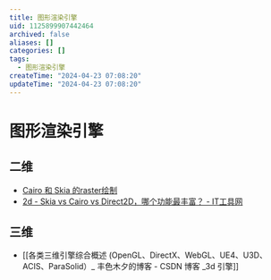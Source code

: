 ```yaml
---
title: 图形渲染引擎
uid: 1125899907442464
archived: false
aliases: []
categories: []
tags:
  - 图形渲染引擎
createTime: "2024-04-23 07:08:20"
updateTime: "2024-04-23 07:08:20"
---
```


# 图形渲染引擎

## 二维

- [Cairo 和 Skia 的raster绘制](http://www.funwoow.com/cairo-skia-raster/)
- [2d - Skia vs Cairo vs Direct2D，哪个功能最丰富？ - IT工具网](https://www.coder.work/article/6749651)

## 三维

- [[各类三维引擎综合概述 (OpenGL、DirectX、WebGL、UE4、U3D、ACIS、ParaSolid）_ 丰色木夕的博客 - CSDN 博客 _3d 引擎]]
